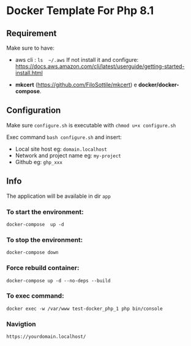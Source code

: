 # Docker Template For Php 8.1

## Requirement
Make sure to have:
- aws cli : `ls  ~/.aws`
If not install it and configure: https://docs.aws.amazon.com/cli/latest/userguide/getting-started-install.html

-  **mkcert** (https://github.com/FiloSottile/mkcert) e **docker/docker-compose**.

## Configuration

Make sure `configure.sh` is executable with `chmod u+x configure.sh`

Exec command `bash configure.sh` and insert:

- Local site host eg: `domain.localhost`
- Network and project name eg: `my-project`
- Github eg: `ghp_xxx`


## Info
The application will be available in dir `app`


### To start the environment:
```
docker-compose  up -d
```

### To stop the environment:
```
docker-compose down
```

### Force rebuild container:
```
docker-compose up -d --no-deps --build
```

### To exec command:
```
docker exec -w /var/www test-docker_php_1 php bin/console 
```

### Navigtion

```
https://yourdomain.localhost/
```
